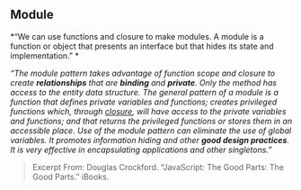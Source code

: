 ## Module

*“We can use functions and closure to make modules. <bold>A module is a function or object that presents an interface but that hides its state and implementation</bold>.” *

*“The module pattern takes advantage of function scope and closure to create **relationships** that are **binding** and **private**. Only the method has access to the entity data structure.
The general pattern of a module is a function that defines private variables and functions; creates privileged functions which, through [closure](https://github.com/NodeJS42/Basics/tree/master/Closure), will have access to the private variables and functions; and that returns the privileged functions or stores them in an accessible place.
Use of the module pattern can eliminate the use of global variables. It promotes information hiding and other **good design practices**. It is very effective in encapsulating applications and other singletons.”*

> Excerpt From: Douglas Crockford. “JavaScript: The Good Parts: The Good Parts.” iBooks. 
